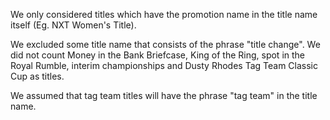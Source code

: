 We only considered titles which have the promotion name in the title name itself (Eg. NXT Women's Title).

We excluded some title name that consists of the phrase "title change". We did not count Money in the Bank Briefcase, King of the Ring, spot in the Royal Rumble, interim championships and Dusty Rhodes Tag Team Classic Cup as titles.

We assumed that tag team titles will have the phrase "tag team" in the title name.